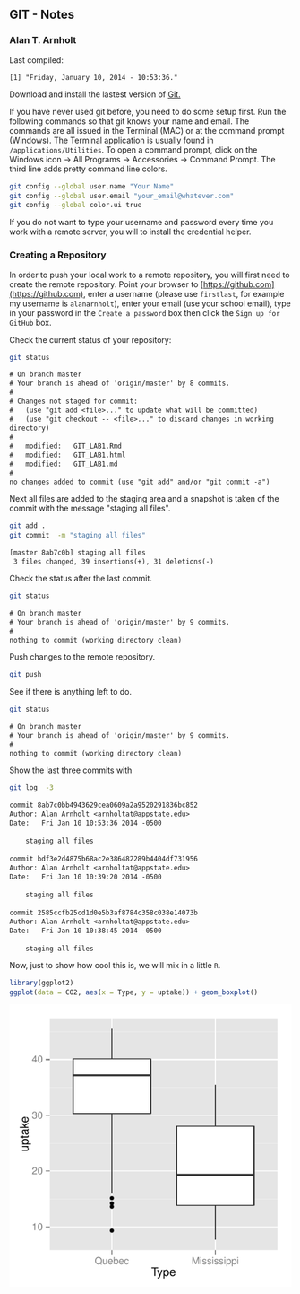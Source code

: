 ## GIT - Notes
### Alan T. Arnholt

Last compiled:

```
[1] "Friday, January 10, 2014 - 10:53:36."
```


Download and install the lastest version of [Git.](http://git-scm.com/downloads)






If you have never used git before, you need to do some setup first.  Run the following
commands so that git knows your name and email.  The commands are all issued in the
Terminal (MAC) or at the command prompt (Windows).  The Terminal application is 
usually found in `/applications/Utilities`.  To open a command prompt, click on the 
Windows icon -> All Programs -> Accessories -> Command Prompt.  The third line adds 
pretty command line colors.  



```bash
git config --global user.name "Your Name"
git config --global user.email "your_email@whatever.com"
git config --global color.ui true
```


If you do not want to type your username and password every time you work with a remote server, you will to install the credential helper.

### Creating a Repository

In order to push your local work to a remote repository, you will first need to create
the remote repository.  Point your browser to [https://github.com](https://github.com),
enter a username (please use `firstlast`, for example my username is `alanarnholt`), enter your email (use your school email), type in your password in the `Create a password` box then click the `Sign up for GitHub` box.

Check the current status of your repository:

```bash
git status
```

```
# On branch master
# Your branch is ahead of 'origin/master' by 8 commits.
#
# Changes not staged for commit:
#   (use "git add <file>..." to update what will be committed)
#   (use "git checkout -- <file>..." to discard changes in working directory)
#
#	modified:   GIT_LAB1.Rmd
#	modified:   GIT_LAB1.html
#	modified:   GIT_LAB1.md
#
no changes added to commit (use "git add" and/or "git commit -a")
```


Next all files are added to the staging area and a snapshot is taken of the commit with the message "staging all files".

```bash
git add .
git commit  -m "staging all files"
```

```
[master 8ab7c0b] staging all files
 3 files changed, 39 insertions(+), 31 deletions(-)
```


Check the status after the last commit.

```bash
git status
```

```
# On branch master
# Your branch is ahead of 'origin/master' by 9 commits.
#
nothing to commit (working directory clean)
```

Push changes to the remote repository. 

```bash
git push
```

See if there is anything left to do.

```bash
git status
```

```
# On branch master
# Your branch is ahead of 'origin/master' by 9 commits.
#
nothing to commit (working directory clean)
```

Show the last three commits with

```bash
git log  -3
```

```
commit 8ab7c0bb4943629cea0609a2a9520291836bc852
Author: Alan Arnholt <arnholtat@appstate.edu>
Date:   Fri Jan 10 10:53:36 2014 -0500

    staging all files

commit bdf3e2d4875b68ac2e386482289b4404df731956
Author: Alan Arnholt <arnholtat@appstate.edu>
Date:   Fri Jan 10 10:39:20 2014 -0500

    staging all files

commit 2585ccfb25cd1d0e5b3af8784c358c038e14073b
Author: Alan Arnholt <arnholtat@appstate.edu>
Date:   Fri Jan 10 10:38:45 2014 -0500

    staging all files
```


Now, just to show how cool this is, we will mix in a little `R`.


```r
library(ggplot2)
ggplot(data = CO2, aes(x = Type, y = uptake)) + geom_boxplot()
```

<img src="figure/unnamed-chunk-1.pdf" title="plot of chunk unnamed-chunk-1" alt="plot of chunk unnamed-chunk-1" style="display: block; margin: auto;" />


